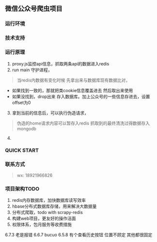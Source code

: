 ## 微信公众号爬虫项目
### 运行环境
### 技术支持
### 运行原理
1. proxy.js监控api信息，抓取两条api的数据进入redis
2. run main 守护进程，
> 当redis内数据有变化时候 先拿出来与数据库现有数据比对，
- 如果找到一致的，那就把类cookie信息覆盖进去 然后取出来使用
- 如果没找到，drop出来 存入数据库。加上公众号的一些信息存进去，设置offset为0
3. 拿到当前的信息后，可以执行伪造请求，
> 伪造的home请求内容可以暂存入redis
> 抓取到的最终清洗过得数据存入mongodb
4.
### QUICK START
### 联系方式
> wx: 18921966826
### 项目架构TODO
1. redis内存数据库，加快数据库读写效率
2. hbase分布式数据库存储，用来解决大数据量
3. 分布式爬取，todo with scrapy-redis
4. 构建web项目，更友好的操作洁面
5. 权限体系，包月服务等收费措施

6.7.3 老是报错
6.6.7 bucuo
6.5.8 有个查看历史按钮 位置不顾定 其他都很固定